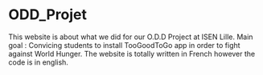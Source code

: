 # ODD_Projet
This website is about what we did for our O.D.D Project at ISEN Lille. 
Main goal : Convicing students to install TooGoodToGo app in order to fight against World Hunger. 
The website is totally written in French however the code is in english.